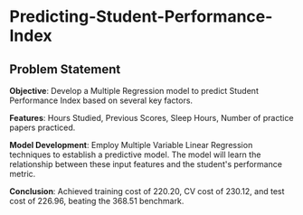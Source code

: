 # Predicting-Student-Performance-Index

## Problem Statement

**Objective**: Develop a Multiple Regression model to predict Student Performance Index based on several key factors.

**Features**: Hours Studied, Previous Scores, Sleep Hours, Number of practice papers practiced.

**Model Development**: Employ Multiple Variable Linear Regression techniques to establish a predictive model. The model will learn the relationship between these input features and the student's performance metric.

**Conclusion**: Achieved training cost of 220.20, CV cost of 230.12, and test cost of 226.96, beating the 368.51 benchmark.
